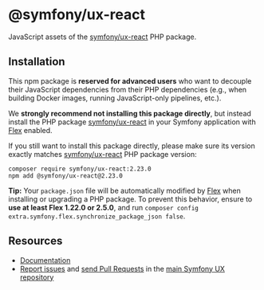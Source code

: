 # @symfony/ux-react

JavaScript assets of the [symfony/ux-react](https://packagist.org/packages/symfony/ux-react) PHP package.

## Installation

This npm package is **reserved for advanced users** who want to decouple their JavaScript dependencies from their PHP dependencies (e.g., when building Docker images, running JavaScript-only pipelines, etc.).

We **strongly recommend not installing this package directly**, but instead  install the PHP package [symfony/ux-react](https://packagist.org/packages/symfony/ux-react) in your Symfony application with [Flex](https://github.com/symfony/flex) enabled.

If you still want to install this package directly, please make sure its version exactly matches [symfony/ux-react](https://packagist.org/packages/symfony/ux-react) PHP package version:
```shell
composer require symfony/ux-react:2.23.0
npm add @symfony/ux-react@2.23.0
```

**Tip:** Your `package.json` file will be automatically modified by [Flex](https://github.com/symfony/flex) when installing or upgrading a PHP package. To prevent this behavior, ensure to **use at least Flex 1.22.0 or 2.5.0**, and run `composer config extra.symfony.flex.synchronize_package_json false`.

## Resources

-   [Documentation](https://symfony.com/bundles/ux-react/current/index.html)
-   [Report issues](https://github.com/symfony/ux/issues) and
    [send Pull Requests](https://github.com/symfony/ux/pulls)
    in the [main Symfony UX repository](https://github.com/symfony/ux)
